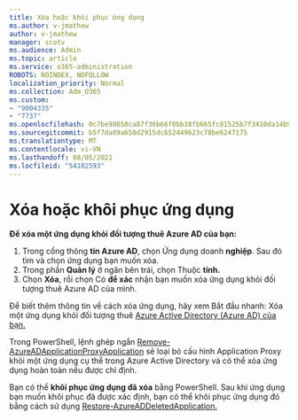 ```yaml
---
title: Xóa hoặc khôi phục ứng dụng
ms.author: v-jmathew
author: v-jmathew
manager: scotv
ms.audience: Admin
ms.topic: article
ms.service: o365-administration
ROBOTS: NOINDEX, NOFOLLOW
localization_priority: Normal
ms.collection: Adm_O365
ms.custom:
- "9004335"
- "7737"
ms.openlocfilehash: 0c7be98650ca87f36b66f0bb38fb665fc81525b7f3410da14b99fb67468c1e73
ms.sourcegitcommit: b5f7da89a650d2915dc652449623c78be6247175
ms.translationtype: MT
ms.contentlocale: vi-VN
ms.lasthandoff: 08/05/2021
ms.locfileid: "54102593"
---
```

# <a name="delete-or-restore-applications"></a>Xóa hoặc khôi phục ứng dụng

**Để xóa một ứng dụng khỏi đối tượng thuê Azure AD của bạn:**

1. Trong cổng thông **tin Azure AD**, chọn Ứng dụng doanh **nghiệp**. Sau đó tìm và chọn ứng dụng bạn muốn xóa.
2. Trong phần **Quản lý** ở ngăn bên trái, chọn Thuộc **tính.**
3. Chọn **Xóa**, rồi chọn Có **để xác** nhận bạn muốn xóa ứng dụng khỏi đối tượng thuê Azure AD của mình.

Để biết thêm thông tin về cách xóa ứng dụng, hãy xem Bắt đầu nhanh: Xóa một ứng dụng khỏi đối tượng thuê [Azure Active Directory (Azure AD) của bạn.](https://docs.microsoft.com/azure/active-directory/manage-apps/delete-application-portal#delete-an-application-from-your-azure-ad-tenant)

Trong PowerShell, lệnh ghép ngắn [Remove-AzureADApplicationProxyApplication](https://docs.microsoft.com/powershell/module/azuread/remove-azureadapplicationproxyapplication) sẽ loại bỏ cấu hình Application Proxy khỏi một ứng dụng cụ thể trong Azure Active Directory và có thể xóa ứng dụng hoàn toàn nếu được chỉ định.

Bạn có thể **khôi phục ứng dụng đã xóa** bằng PowerShell. Sau khi ứng dụng bạn muốn khôi phục đã được xác định, bạn có thể khôi phục ứng dụng đó bằng cách sử dụng [Restore-AzureADDeletedApplication.](https://docs.microsoft.com/powershell/module/azuread/restore-azureaddeletedapplication)
